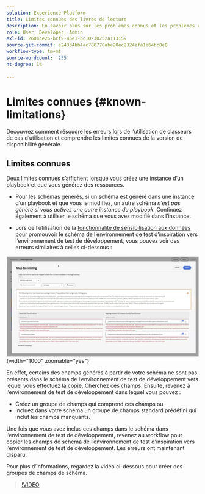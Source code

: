 ```yaml
---
solution: Experience Platform
title: Limites connues des livres de lecture
description: En savoir plus sur les problèmes connus et les problèmes courants liés aux playbooks et comment les résoudre
role: User, Developer, Admin
exl-id: 2604ce26-bcf9-46e1-bc10-30252a113159
source-git-commit: e24334bb4ac788770abe20ec2324efa1e64bc0e8
workflow-type: tm+mt
source-wordcount: '255'
ht-degree: 1%

---
```



# Limites connues {#known-limitations}

Découvrez comment résoudre les erreurs lors de l’utilisation de classeurs de cas d’utilisation et comprendre les limites connues de la version de disponibilité générale.

## Limites connues

Deux limites connues s’affichent lorsque vous créez une instance d’un playbook et que vous générez des ressources.

* Pour les schémas générés, si un schéma est généré dans une instance d’un playbook et que vous le modifiez, un autre schéma *n’est pas généré si vous activez une autre instance du playbook.* Continuez également à utiliser le schéma que vous avez modifié dans l’instance.

* Lors de l’utilisation de la [fonctionnalité de sensibilisation aux données](/help/use-case-playbooks/playbooks/data-awareness.md) pour promouvoir le schéma de l’environnement de test d’inspiration vers l’environnement de test de développement, vous pouvez voir des erreurs similaires à celles ci-dessous :

![Erreurs affichées dans le workflow de mappage de schéma.](/help/use-case-playbooks/assets/playbooks/troubleshooting/schema-errors.png){width="1000" zoomable="yes"}

En effet, certains des champs générés à partir de votre schéma ne sont pas présents dans le schéma de l’environnement de test de développement vers lequel vous effectuez la copie. Cherchez ces champs. Ensuite, revenez à l’environnement de test de développement dans lequel vous pouvez :

* Créez un groupe de champs qui comprend ces champs ou
* Incluez dans votre schéma un groupe de champs standard prédéfini qui inclut les champs manquants.

Une fois que vous avez inclus ces champs dans le schéma dans l’environnement de test de développement, revenez au workflow pour copier les champs de schéma de l’environnement de test d’inspiration vers l’environnement de test de développement. Les erreurs ont maintenant disparu.

Pour plus d’informations, regardez la vidéo ci-dessous pour créer des groupes de champs de schéma.

>[!VIDEO](https://video.tv.adobe.com/v/27013/?learn=on)
